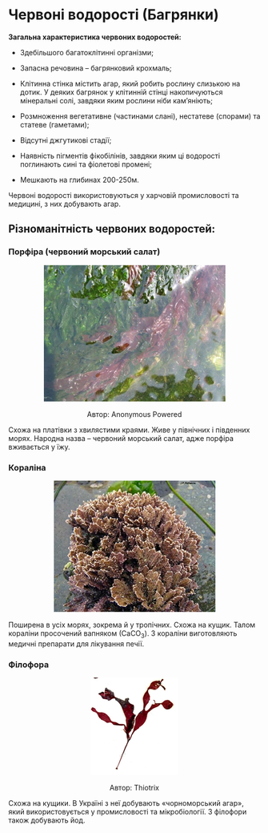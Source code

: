 # Червоні водорості (Багрянки)


**Загальна характеристика червоних водоростей:**

-   Здебільшого багатоклітинні організми;

-   Запасна речовина – багрянковий крохмаль;

-   Клітинна стінка містить агар, який робить рослину слизькою на дотик. У деяких багрянок у клітинній стінці накопичуються мінеральні солі, завдяки яким рослини ніби кам’яніють;

-   Розмноження вегетативне (частинами слані), нестатеве (спорами) та
    статеве (гаметами);

-   Відсутні джгутикові стадії;

-   Наявність пігментів фікобілінів, завдяки яким ці водорості поглинають сині та фіолетові промені;

-   Мешкають на глибинах 200-250м.

Червоні водорості використовуються у харчовій промисловості та медицині, з них добувають агар.

## Різноманітність червоних водоростей: 

### Порфіра (червоний морський салат)
<div align="center">
<img src="13.jpg">
<p>Автор: <span class="p1">Anonymous Powered</span></p>
</div>

Схожа на платівки з хвилястими краями. Живе у північних і південних морях. Народна назва – червоний морський салат, адже порфіра вживається у їжу.

### Кораліна

<div align="center">
<img src="14.jpg">
</div>

Поширена в усіх морях, зокрема й у тропічних. Схожа на кущик. Талом кораліни просочений вапняком (СaCO$_3$). З кораліни виготовляють медичні препарати для лікування печії.

### Філофора
<div align="center">
<img src="15.png">
<p>Автор: <span class="p1">Thiotrix</span></p>
</div>

Схожа на кущики. В Україні з неї добувають «чорноморський агар», який використовується у промисловості та мікробіології. З філофори також добувають йод.
